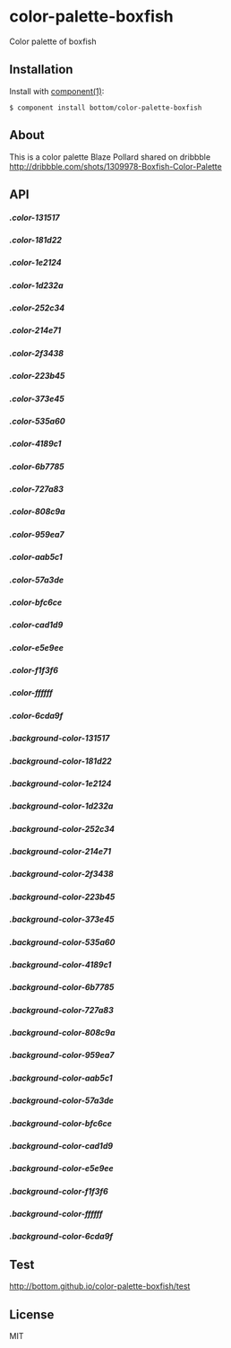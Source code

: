 
# color-palette-boxfish

  Color palette of boxfish

## Installation

  Install with [component(1)](http://component.io):

    $ component install bottom/color-palette-boxfish

## About
  This is a color palette Blaze Pollard shared on dribbble http://dribbble.com/shots/1309978-Boxfish-Color-Palette


## API
##### .color-131517
##### .color-181d22
##### .color-1e2124
##### .color-1d232a
##### .color-252c34
##### .color-214e71
##### .color-2f3438
##### .color-223b45
##### .color-373e45
##### .color-535a60
##### .color-4189c1
##### .color-6b7785
##### .color-727a83
##### .color-808c9a
##### .color-959ea7
##### .color-aab5c1
##### .color-57a3de
##### .color-bfc6ce
##### .color-cad1d9
##### .color-e5e9ee
##### .color-f1f3f6
##### .color-ffffff
##### .color-6cda9f

##### .background-color-131517
##### .background-color-181d22
##### .background-color-1e2124
##### .background-color-1d232a
##### .background-color-252c34
##### .background-color-214e71
##### .background-color-2f3438
##### .background-color-223b45
##### .background-color-373e45
##### .background-color-535a60
##### .background-color-4189c1
##### .background-color-6b7785
##### .background-color-727a83
##### .background-color-808c9a
##### .background-color-959ea7
##### .background-color-aab5c1
##### .background-color-57a3de
##### .background-color-bfc6ce
##### .background-color-cad1d9
##### .background-color-e5e9ee
##### .background-color-f1f3f6
##### .background-color-ffffff
##### .background-color-6cda9f


## Test
http://bottom.github.io/color-palette-boxfish/test


## License

  MIT
